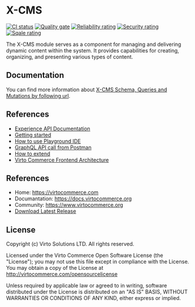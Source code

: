 # X-CMS

[![CI status](https://github.com/VirtoCommerce/vc-module-x-cms/workflows/Module%20CI/badge.svg?branch=dev)](https://github.com/VirtoCommerce/vc-module-x-cms/actions?query=workflow%3A"Module+CI") [![Quality gate](https://sonarcloud.io/api/project_badges/measure?project=VirtoCommerce_vc-module-x-cms&metric=alert_status&branch=dev)](https://sonarcloud.io/dashboard?id=VirtoCommerce_vc-module-x-cms) [![Reliability rating](https://sonarcloud.io/api/project_badges/measure?project=VirtoCommerce_vc-module-x-cms&metric=reliability_rating&branch=dev)](https://sonarcloud.io/dashboard?id=VirtoCommerce_vc-module-x-cms) [![Security rating](https://sonarcloud.io/api/project_badges/measure?project=VirtoCommerce_vc-module-x-cms&metric=security_rating&branch=dev)](https://sonarcloud.io/dashboard?id=VirtoCommerce_vc-module-x-cms) [![Sqale rating](https://sonarcloud.io/api/project_badges/measure?project=VirtoCommerce_vc-module-x-cms&metric=sqale_rating&branch=dev)](https://sonarcloud.io/dashboard?id=VirtoCommerce_vc-module-x-cms)

The X-CMS module serves as a component for managing and delivering dynamic content within the system. It provides capabilities for creating, organizing, and presenting various types of content.

## Documentation
You can find more information about [X-CMS Schema, Queries and Mutations by following url](https://docs.virtocommerce.org/platform/developer-guide/GraphQL-Storefront-API-Reference-xAPI/Content/overview/).

## References
- [Experience API Documentation](https://docs.virtocommerce.org/platform/developer-guide/GraphQL-Storefront-API-Reference-xAPI/)
- [Getting started](https://docs.virtocommerce.org/platform/developer-guide/GraphQL-Storefront-API-Reference-xAPI/getting-started/)
- [How to use Playground IDE](https://docs.virtocommerce.org/platform/developer-guide/GraphQL-Storefront-API-Reference-xAPI/playground/)
- [GraphQL API call from Postman](https://docs.virtocommerce.org/platform/developer-guide/GraphQL-Storefront-API-Reference-xAPI/postman/)
- [How to extend](https://docs.virtocommerce.org/platform/developer-guide/GraphQL-Storefront-API-Reference-xAPI/x-api-extensions/)
- [Virto Commerce Frontend Architecture](https://docs.virtocommerce.org/storefront/developer-guide/architecture/)

## References
* Home: https://virtocommerce.com
* Documantation: https://docs.virtocommerce.org
* Community: https://www.virtocommerce.org
* [Download Latest Release](https://github.com/VirtoCommerce/vc-module-x-cms/releases)

## License
Copyright (c) Virto Solutions LTD.  All rights reserved.

Licensed under the Virto Commerce Open Software License (the "License"); you
may not use this file except in compliance with the License. You may
obtain a copy of the License at http://virtocommerce.com/opensourcelicense

Unless required by applicable law or agreed to in writing, software
distributed under the License is distributed on an "AS IS" BASIS,
WITHOUT WARRANTIES OR CONDITIONS OF ANY KIND, either express or
implied.
